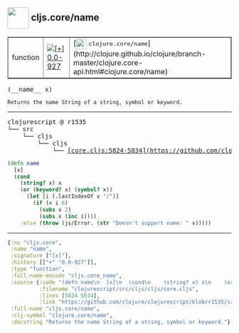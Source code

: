 ## <img width="48px" valign="middle" src="http://i.imgur.com/Hi20huC.png"> cljs.core/name

 <table border="1">
<tr>
<td>function</td>
<td><a href="https://github.com/cljsinfo/api-refs/tree/0.0-927"><img valign="middle" alt="[+] 0.0-927" src="https://img.shields.io/badge/+-0.0--927-lightgrey.svg"></a> </td>
<td>
[<img height="24px" valign="middle" src="http://i.imgur.com/1GjPKvB.png"> <samp>clojure.core/name</samp>](http://clojure.github.io/clojure/branch-master/clojure.core-api.html#clojure.core/name)
</td>
</tr>
</table>

 <samp>
(__name__ x)<br>
</samp>

```
Returns the name String of a string, symbol or keyword.
```

---

 <pre>
clojurescript @ r1535
└── src
    └── cljs
        └── cljs
            └── <ins>[core.cljs:5824-5834](https://github.com/clojure/clojurescript/blob/r1535/src/cljs/cljs/core.cljs#L5824-L5834)</ins>
</pre>

```clj
(defn name
  [x]
  (cond
    (string? x) x
    (or (keyword? x) (symbol? x))
      (let [i (.lastIndexOf x "/")]
        (if (< i 0)
          (subs x 2)
          (subs x (inc i))))
    :else (throw (js/Error. (str "Doesn't support name: " x)))))
```


---

```clj
{:ns "cljs.core",
 :name "name",
 :signature ["[x]"],
 :history [["+" "0.0-927"]],
 :type "function",
 :full-name-encode "cljs.core_name",
 :source {:code "(defn name\n  [x]\n  (cond\n    (string? x) x\n    (or (keyword? x) (symbol? x))\n      (let [i (.lastIndexOf x \"/\")]\n        (if (< i 0)\n          (subs x 2)\n          (subs x (inc i))))\n    :else (throw (js/Error. (str \"Doesn't support name: \" x)))))",
          :filename "clojurescript/src/cljs/cljs/core.cljs",
          :lines [5824 5834],
          :link "https://github.com/clojure/clojurescript/blob/r1535/src/cljs/cljs/core.cljs#L5824-L5834"},
 :full-name "cljs.core/name",
 :clj-symbol "clojure.core/name",
 :docstring "Returns the name String of a string, symbol or keyword."}

```
